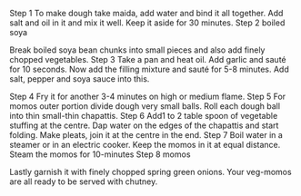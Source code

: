 Step 1
To make dough take maida, add water and bind it all together. Add salt and oil in it and mix it well. Keep it aside for 30 minutes.
Step 2
boiled soya

Break boiled soya bean chunks into small pieces and also add finely chopped vegetables.
Step 3
Take a pan and heat oil. Add garlic and sauté for 10 seconds. Now add the filling mixture and sauté for 5-8 minutes. Add salt, pepper and soya sauce into this.

Step 4
Fry it for another 3-4 minutes on high or medium flame.
Step 5
For momos outer portion divide dough very small balls. Roll each dough ball into thin small-thin chapattis.
Step 6
Add1 to 2 table spoon of vegetable stuffing at the centre. Dap water on the edges of the chapattis and start folding. Make pleats, join it at the centre in the end.
Step 7
Boil water in a steamer or in an electric cooker. Keep the momos in it at equal distance. Steam the momos for 10-minutes
Step 8
momos

Lastly garnish it with finely chopped spring green onions. Your veg-momos are all ready to be served with chutney.

